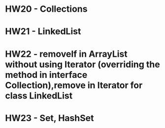 # HW20 - Collections

# HW21 - LinkedList

# HW22 - removeIf in ArrayList without using Iterator (overriding the method in interface Collection),remove in Iterator for class LinkedList

# HW23 - Set, HashSet